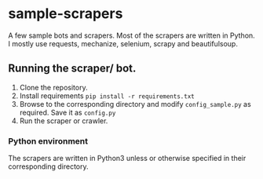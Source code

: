 # sample-scrapers
A few sample bots and scrapers. Most of the scrapers are written in Python. I mostly use requests, mechanize, selenium, scrapy and beautifulsoup.

## Running the scraper/ bot.
1. Clone the repository.
2. Install requirements `pip install -r requirements.txt`
3. Browse to the corresponding directory and modify `config_sample.py` as required. Save it as `config.py`
4. Run the scraper or crawler.

### Python environment
The scrapers are written in Python3 unless or otherwise specified in their corresponding directory.
